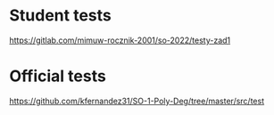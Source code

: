 # Student tests
https://gitlab.com/mimuw-rocznik-2001/so-2022/testy-zad1

# Official tests
https://github.com/kfernandez31/SO-1-Poly-Deg/tree/master/src/test
